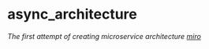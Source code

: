 # async_architecture

###### The first attempt of creating microservice architecture [miro](https://miro.com/app/board/o9J_lpLcmJM=/)

